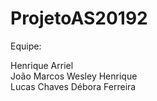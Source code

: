 # ProjetoAS20192

Equipe:
                  
Henrique Arriel      
João Marcos
Wesley Henrique   
Lucas Chaves
Débora Ferreira
